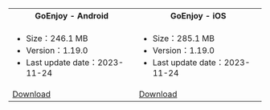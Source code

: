 <table>
  <colgroup>
    <col>
    <col>
  </colgroup>
<tbody><tr>
<th>GoEnjoy - <b>Android</b></th>
<th>GoEnjoy - <b>iOS</b></th>
</tr>
<tr>
<td><ul><li>Size：246.1 MB</li><li>Version：1.19.0</li><li>Last update date：2023-11-24</li></ul></td>
<td><ul><li>Size：285.1 MB</li><li>Version：1.19.0</li><li>Last update date：2023-11-24</li></ul></td>
</tr>
<tr>
<td><a href="https://artifact-demo.zego.im/GoEnjoy/GoEnjoyOverseas.apk" class="md-btn-primary important" target="_blank" title="Click the button to jump."><span class="text">Download</span></a></td>

<td><a href="https://testflight.apple.com/join/xDk4MHna" class="md-btn-primary important" target="_blank" title="Click the button to jump."><span class="text">Download</span></a></td>
</tr>
</tbody></table>












